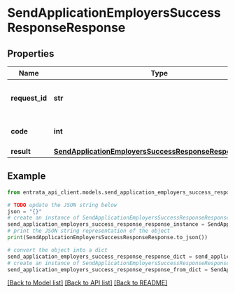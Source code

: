 # SendApplicationEmployersSuccessResponseResponse


## Properties

Name | Type | Description | Notes
------------ | ------------- | ------------- | -------------
**request_id** | **str** | An arbitrary value sent with the request. | [optional] 
**code** | **int** | Successful response code. | 
**result** | [**SendApplicationEmployersSuccessResponseResponseResult**](SendApplicationEmployersSuccessResponseResponseResult.md) |  | 

## Example

```python
from entrata_api_client.models.send_application_employers_success_response_response import SendApplicationEmployersSuccessResponseResponse

# TODO update the JSON string below
json = "{}"
# create an instance of SendApplicationEmployersSuccessResponseResponse from a JSON string
send_application_employers_success_response_response_instance = SendApplicationEmployersSuccessResponseResponse.from_json(json)
# print the JSON string representation of the object
print(SendApplicationEmployersSuccessResponseResponse.to_json())

# convert the object into a dict
send_application_employers_success_response_response_dict = send_application_employers_success_response_response_instance.to_dict()
# create an instance of SendApplicationEmployersSuccessResponseResponse from a dict
send_application_employers_success_response_response_from_dict = SendApplicationEmployersSuccessResponseResponse.from_dict(send_application_employers_success_response_response_dict)
```
[[Back to Model list]](../README.md#documentation-for-models) [[Back to API list]](../README.md#documentation-for-api-endpoints) [[Back to README]](../README.md)


